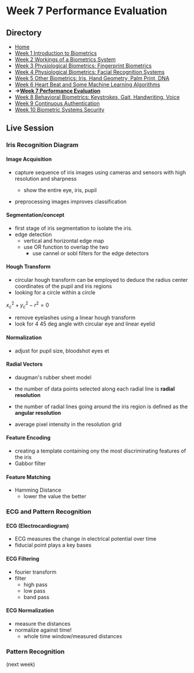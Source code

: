 # Week 7 Performance Evaluation

## Directory
- [Home](/README.md#table-of-contents)
- [Week 1 Introduction to Biometrics](/week1/README.md#week-1-introduction-to-biometrics)
- [Week 2 Workings of a Biometrics System](/week2/README.md#week-2-workings-of-a-biometrics-system)
- [Week 3 Physiological Biometrics: Fingerprint Biometrics](/week3/README.md#week-3-physiological-biometrics-fingerprint-biometrics)
- [Week 4 Physiological Biometrics: Facial Recognition Systems](/week4/README.md#week-4-physiological-biometrics-facial-recognition-systems)
- [Week 5 Other Biometrics: Iris, Hand Geometry, Palm Print, DNA](/week5/README.md#week-5-other-biometrics-iris-hand-geometry-palm-print-dna)
- [Week 6 Heart Beat and Some Machine Learning Algorithms](/week6/README.md#week-6-heart-beat-and-some-machine-learning-algorithms)
- **&rarr;[Week 7 Performance Evaluation](/week7/README.md#week-7-performance-evaluation)**
- [Week 8 Behavioral Biometrics: Keystrokes, Gait, Handwriting, Voice](/week8/README,md#week-8-behavioral-biometrics-keystrokes-gait-handwriting-voice)
- [Week 9 Continuous Authentication](/week9/README.md#week-9-continuous-authentication)
- [Week 10 Biometric Systems Security](/week10/README.md#week-10-biometric-systems-security)



## Live Session

### Iris Recognition Diagram

#### Image Acquisition
- capture sequence of iris images using cameras and sensors with high resolution and sharpness
  - show the entire eye, iris, pupil

- preprocessing images improves classification

#### Segmentation/concept

- first stage of iris segmentation to isolate the iris.
- edge detection
  - vertical and horizontal edge map
  - use OR function to overlap the two
    - use cannel or sobl filters for the edge detectors

#### Hough Transform

- circular hough transform can be employed to deduce the radius center coordinates of the pupil and iris regions
- looking for a circle within a circle

$x_c^2+y_c^2-r^2=0$


- remove eyelashes using a linear hough transform
- look for 4 45 deg angle with circular eye and linear eyelid

#### Normalization
- adjust for pupil size, bloodshot eyes et

#### Radial Vectors
- daugman's rubber sheet model
- the number of data points selected along each radial line is **radial resolution**
- the number of radial lines going around the iris region is defined as the **angular resolution**

- average pixel intensity in the resolution grid

#### Feature Encoding
- creating a template containing ony the most discriminating features of the iris
- Gabbor filter

#### Feature Matching
- Hamming Distance
  - lower the value the better


### ECG and Pattern Recognition
#### ECG (Electrocardiogram)

- ECG measures the change in electrical potential over time
- fiducial point plays a key bases

#### ECG Filtering
- fourier transform
- filter
  - high pass
  - low pass
  - band pass

#### ECG Normalization
- measure the distances
- normalize against time!
  - whole time window/measured distances

### Pattern Recognition

(next week)